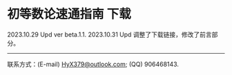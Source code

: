 # 初等数论速通指南 下载
2023.10.29 Upd ver beta.1.1.
2023.10.31 Upd 调整了下载链接，修改了前言部分。

---------------------------

联系方式：(E-mail) HyX379@outlook.com; (QQ) 906468143.
